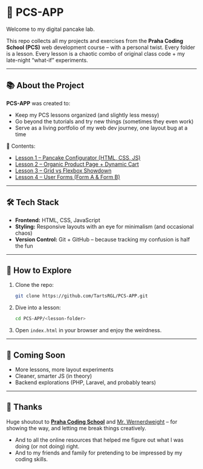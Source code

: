 # 🥞 PCS-APP

Welcome to my digital pancake lab.

This repo collects all my projects and exercises from the **Praha Coding School (PCS)** web development course – with a personal twist.
Every folder is a lesson. Every lesson is a chaotic combo of original class code + my late-night “what-if” experiments.

---

## 📚 About the Project

**PCS-APP** was created to:

* Keep my PCS lessons organized (and slightly less messy)
* Go beyond the tutorials and try new things (sometimes they even work)
* Serve as a living portfolio of my web dev journey, one layout bug at a time

📂 Contents:

* [Lesson 1 – Pancake Configurator (HTML, CSS, JS)](./Lesson%201)
* [Lesson 2 – Organic Product Page + Dynamic Cart](./Lesson%202)
* [Lesson 3 – Grid vs Flexbox Showdown](./Lesson%203)
* [Lesson 4 – User Forms (Form A & Form B)](./Lesson%204)  <!-- Added Link to Lesson 4 -->

---

## 🛠️ Tech Stack

* **Frontend:** HTML, CSS, JavaScript
* **Styling:** Responsive layouts with an eye for minimalism (and occasional chaos)
* **Version Control:** Git + GitHub – because tracking my confusion is half the fun

---

## 🚀 How to Explore

1. Clone the repo:

   ```bash
   git clone https://github.com/TartsRGL/PCS-APP.git
   ```
2. Dive into a lesson:

   ```bash
   cd PCS-APP/<lesson-folder>
   ```
3. Open `index.html` in your browser and enjoy the weirdness.

---

## 🔮 Coming Soon

* More lessons, more layout experiments
* Cleaner, smarter JS (in theory)
* Backend explorations (PHP, Laravel, and probably tears)

---

## 🙏 Thanks

Huge shoutout to [**Praha Coding School**](https://prahacoding.cz/) and [Mr. Wernerdweight](https://github.com/wernerdweight) – for showing the way, and letting me break things creatively.
* And to all the online resources that helped me figure out what I was doing
 (or not doing) right.
* And to my friends and family for pretending to be impressed by my coding skills.